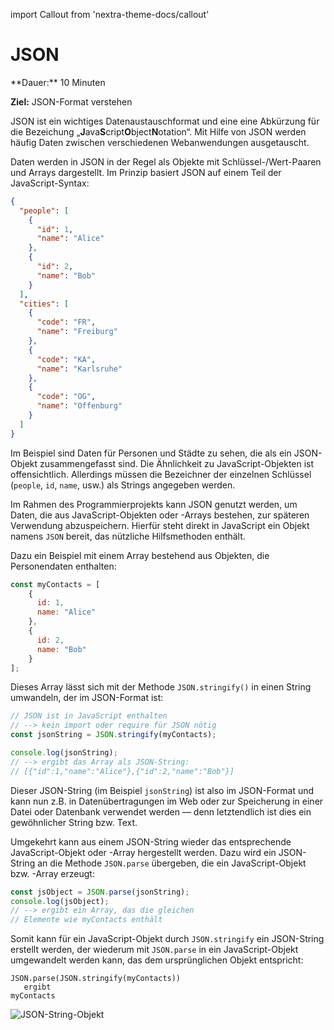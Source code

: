 import Callout from 'nextra-theme-docs/callout'

# JSON

<Callout>
  **Dauer:** 10 Minuten
  
  **Ziel:** JSON-Format verstehen
</Callout>

JSON ist ein wichtiges Datenaustauschformat
und eine eine Abkürzung für die Bezeichung
„**J**ava**S**cript**O**bject**N**otation“.
Mit Hilfe von JSON werden häufig Daten zwischen
verschiedenen Webanwendungen ausgetauscht. 

Daten werden in JSON in der Regel als Objekte mit 
Schlüssel-/Wert-Paaren und Arrays dargestellt.
Im Prinzip basiert JSON auf einem Teil der
JavaScript-Syntax:

```json
{
  "people": [
    {
      "id": 1,
      "name": "Alice"
    },
    {
      "id": 2,
      "name": "Bob"
    }
  ],
  "cities": [
    {
      "code": "FR",
      "name": "Freiburg"
    },
    {
      "code": "KA",
      "name": "Karlsruhe"
    },
    {
      "code": "OG",
      "name": "Offenburg"
    }
  ]
}
```

Im Beispiel sind Daten für Personen und Städte
zu sehen, die als ein JSON-Objekt zusammengefasst
sind. Die Ähnlichkeit zu JavaScript-Objekten
ist offensichtlich. Allerdings müssen die Bezeichner
der einzelnen Schlüssel (`people`, `id`, `name`, usw.)
als Strings angegeben werden.

Im Rahmen des Programmierprojekts kann JSON genutzt
werden, um Daten, die aus JavaScript-Objekten oder
-Arrays bestehen, zur späteren Verwendung 
abzuspeichern. Hierfür steht direkt in JavaScript
ein Objekt namens `JSON` bereit, das nützliche
Hilfsmethoden enthält.

Dazu ein Beispiel mit einem Array bestehend
aus Objekten, die Personendaten enthalten:

```js
const myContacts = [
    {
      id: 1,
      name: "Alice"
    },
    {
      id: 2,
      name: "Bob"
    }
];
```

Dieses Array lässt sich mit der Methode
`JSON.stringify()` in einen String umwandeln,
der im JSON-Format ist:

```js
// JSON ist in JavaScript enthalten 
// --> kein import oder require für JSON nötig
const jsonString = JSON.stringify(myContacts);

console.log(jsonString);
// --> ergibt das Array als JSON-String:
// [{"id":1,"name":"Alice"},{"id":2,"name":"Bob"}]
```

Dieser JSON-String (im Beispiel `jsonString`) ist
also im JSON-Format und kann nun z.B. in 
Datenübertragungen im Web oder zur Speicherung 
in einer Datei oder Datenbank verwendet werden
&mdash; denn letztendlich ist dies ein 
gewöhnlicher String bzw. Text.

Umgekehrt kann aus einem JSON-String wieder
das entsprechende JavaScript-Objekt oder -Array
hergestellt werden. Dazu wird ein JSON-String
an die Methode `JSON.parse` übergeben, die ein
JavaScript-Objekt bzw. -Array erzeugt:

```js
const jsObject = JSON.parse(jsonString);
console.log(jsObject);
// --> ergibt ein Array, das die gleichen
// Elemente wie myContacts enthält
```

Somit kann für ein JavaScript-Objekt durch 
`JSON.stringify` ein JSON-String erstellt werden, 
der wiederum mit `JSON.parse` in ein 
JavaScript-Objekt umgewandelt werden kann, das 
dem ursprünglichen Objekt entspricht:

```
JSON.parse(JSON.stringify(myContacts))
   ergibt
myContacts
```

![JSON-String-Objekt](/images/prog/json_string_objekt.png)